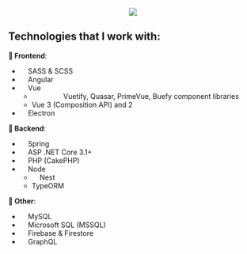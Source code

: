<p align="center">
  <img src="https://github-readme-stats.vercel.app/api/top-langs/?username=MatijaNovosel&layout=compact&langs_count=10&exclude_repo=heroesofcrimson" />
</p>

## Technologies that I work with:

**🎨 Frontend**:
- <img width="12" src="https://sass-lang.com/assets/img/logos/logo-b6e1ef6e.svg" /> SASS & SCSS
- <img width="12" src="https://cdn.worldvectorlogo.com/logos/angular-icon.svg" /> Angular
- <img width="12" src="https://upload.wikimedia.org/wikipedia/commons/thumb/9/95/Vue.js_Logo_2.svg/1184px-Vue.js_Logo_2.svg.png" /> Vue 
  - <img width="12" src="https://seeklogo.com/images/V/vuetify-logo-3BCF73C928-seeklogo.com.png" /> <img width="12" src="https://cdn.quasar.dev/logo/svg/quasar-logo.svg" /> <img width="12" src="https://www.primefaces.org/wp-content/uploads/2019/12/primevue-logo.png" /> <img width="12" src="https://img.stackshare.io/service/10410/thumb_retina_26799900.png" /> Vuetify, Quasar, PrimeVue, Buefy component libraries
  - Vue 3 (Composition API) and 2
- <img width="12" src="https://upload.wikimedia.org/wikipedia/commons/thumb/9/91/Electron_Software_Framework_Logo.svg/1024px-Electron_Software_Framework_Logo.svg.png" /> Electron

**🔧 Backend**:
- <img width="12" src="https://spring-petclinic.github.io/images/logo-spring.png" /> Spring
- <img width="12" src="https://upload.wikimedia.org/wikipedia/commons/thumb/e/ee/.NET_Core_Logo.svg/1200px-.NET_Core_Logo.svg.png" /> ASP .NET Core 3.1+
- <img width="12" src="https://cdn.iconscout.com/icon/free/png-256/cakephp-1-1175048.png" /> PHP (CakePHP)
- <img width="12" src="https://seeklogo.com/images/N/nodejs-logo-FBE122E377-seeklogo.com.png" /> Node
  - <img width="12" src="https://seeklogo.com/images/N/nestjs-logo-09342F76C0-seeklogo.com.png" /> Nest
  - TypeORM

**🔗 Other**:
- <img width="12" src="https://cdn.worldvectorlogo.com/logos/mysql-6.svg" /> MySQL
- <img width="12" src="https://img.icons8.com/color/452/microsoft-sql-server.png" /> Microsoft SQL (MSSQL)
- <img width="12" src="https://img.icons8.com/color/452/firebase.png" /> Firebase & Firestore
- <img width="12" src="https://miro.medium.com/max/400/1*nP2C50GK4_-ly_R_mq3juQ.png" /> GraphQL
